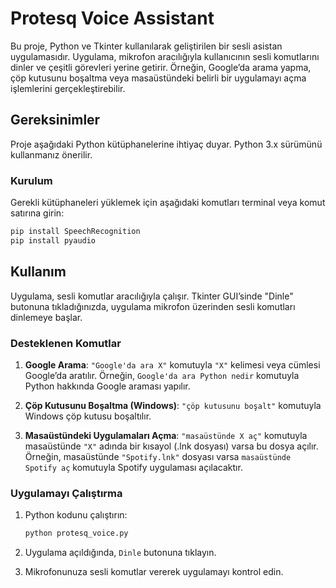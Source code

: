 
# Protesq Voice Assistant

Bu proje, Python ve Tkinter kullanılarak geliştirilen bir sesli asistan uygulamasıdır. Uygulama, mikrofon aracılığıyla kullanıcının sesli komutlarını dinler ve çeşitli görevleri yerine getirir. Örneğin, Google’da arama yapma, çöp kutusunu boşaltma veya masaüstündeki belirli bir uygulamayı açma işlemlerini gerçekleştirebilir.

## Gereksinimler

Proje aşağıdaki Python kütüphanelerine ihtiyaç duyar. Python 3.x sürümünü kullanmanız önerilir.

### Kurulum

Gerekli kütüphaneleri yüklemek için aşağıdaki komutları terminal veya komut satırına girin:

```bash
pip install SpeechRecognition
pip install pyaudio
```


## Kullanım

Uygulama, sesli komutlar aracılığıyla çalışır. Tkinter GUI’sinde "Dinle" butonuna tıkladığınızda, uygulama mikrofon üzerinden sesli komutları dinlemeye başlar.

### Desteklenen Komutlar

1. **Google Arama**: `"Google'da ara X"` komutuyla `"X"` kelimesi veya cümlesi Google’da aratılır. Örneğin, `Google'da ara Python nedir` komutuyla Python hakkında Google araması yapılır.

2. **Çöp Kutusunu Boşaltma (Windows)**: `"çöp kutusunu boşalt"` komutuyla Windows çöp kutusu boşaltılır.

3. **Masaüstündeki Uygulamaları Açma**: `"masaüstünde X aç"` komutuyla masaüstünde `"X"` adında bir kısayol (.lnk dosyası) varsa bu dosya açılır. Örneğin, masaüstünde `"Spotify.lnk"` dosyası varsa `masaüstünde Spotify aç` komutuyla Spotify uygulaması açılacaktır.

### Uygulamayı Çalıştırma

1. Python kodunu çalıştırın:

   ```bash
   python protesq_voice.py
   ```

2. Uygulama açıldığında, `Dinle` butonuna tıklayın.
3. Mikrofonunuza sesli komutlar vererek uygulamayı kontrol edin.

